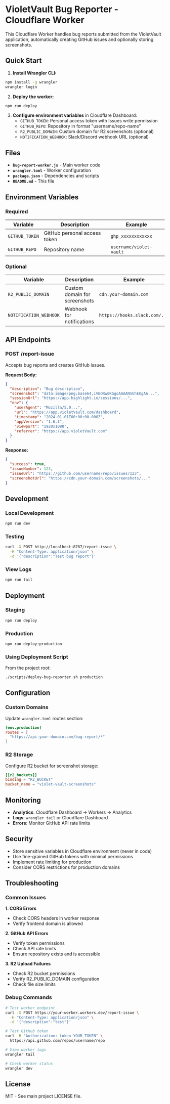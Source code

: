 # VioletVault Bug Reporter - Cloudflare Worker

This Cloudflare Worker handles bug reports submitted from the VioletVault application, automatically creating GitHub issues and optionally storing screenshots.

## Quick Start

1. **Install Wrangler CLI:**
```bash
npm install -g wrangler
wrangler login
```

2. **Deploy the worker:**
```bash
npm run deploy
```

3. **Configure environment variables** in Cloudflare Dashboard:
   - `GITHUB_TOKEN`: Personal access token with Issues write permission
   - `GITHUB_REPO`: Repository in format "username/repo-name"
   - `R2_PUBLIC_DOMAIN`: Custom domain for R2 screenshots (optional)
   - `NOTIFICATION_WEBHOOK`: Slack/Discord webhook URL (optional)

## Files

- **`bug-report-worker.js`** - Main worker code
- **`wrangler.toml`** - Worker configuration
- **`package.json`** - Dependencies and scripts
- **`README.md`** - This file

## Environment Variables

### Required
| Variable | Description | Example |
|----------|-------------|---------|
| `GITHUB_TOKEN` | GitHub personal access token | `ghp_xxxxxxxxxxxx` |
| `GITHUB_REPO` | Repository name | `username/violet-vault` |

### Optional
| Variable | Description | Example |
|----------|-------------|---------|
| `R2_PUBLIC_DOMAIN` | Custom domain for screenshots | `cdn.your-domain.com` |
| `NOTIFICATION_WEBHOOK` | Webhook for notifications | `https://hooks.slack.com/...` |

## API Endpoints

### POST /report-issue

Accepts bug reports and creates GitHub issues.

**Request Body:**
```json
{
  "description": "Bug description",
  "screenshot": "data:image/png;base64,iVBORw0KGgoAAAANSUhEUgAA...",
  "sessionUrl": "https://app.highlight.io/sessions/...",
  "env": {
    "userAgent": "Mozilla/5.0...",
    "url": "https://app.violetVault.com/dashboard",
    "timestamp": "2024-01-01T00:00:00.000Z",
    "appVersion": "1.6.1",
    "viewport": "1920x1080",
    "referrer": "https://app.violetVault.com"
  }
}
```

**Response:**
```json
{
  "success": true,
  "issueNumber": 123,
  "issueUrl": "https://github.com/username/repo/issues/123",
  "screenshotUrl": "https://cdn.your-domain.com/screenshots/..."
}
```

## Development

### Local Development
```bash
npm run dev
```

### Testing
```bash
curl -X POST http://localhost:8787/report-issue \
  -H "Content-Type: application/json" \
  -d '{"description":"Test bug report"}'
```

### View Logs
```bash
npm run tail
```

## Deployment

### Staging
```bash
npm run deploy
```

### Production
```bash
npm run deploy:production
```

### Using Deployment Script
From the project root:
```bash
./scripts/deploy-bug-reporter.sh production
```

## Configuration

### Custom Domains

Update `wrangler.toml` routes section:
```toml
[env.production]
routes = [
  "https://api.your-domain.com/bug-report/*"
]
```

### R2 Storage

Configure R2 bucket for screenshot storage:
```toml
[[r2_buckets]]
binding = "R2_BUCKET"
bucket_name = "violet-vault-screenshots"
```

## Monitoring

- **Analytics**: Cloudflare Dashboard → Workers → Analytics
- **Logs**: `wrangler tail` or Cloudflare Dashboard
- **Errors**: Monitor GitHub API rate limits

## Security

- Store sensitive variables in Cloudflare environment (never in code)
- Use fine-grained GitHub tokens with minimal permissions
- Implement rate limiting for production
- Consider CORS restrictions for production domains

## Troubleshooting

### Common Issues

**1. CORS Errors**
- Check CORS headers in worker response
- Verify frontend domain is allowed

**2. GitHub API Errors**
- Verify token permissions
- Check API rate limits
- Ensure repository exists and is accessible

**3. R2 Upload Failures**
- Check R2 bucket permissions
- Verify R2_PUBLIC_DOMAIN configuration
- Check file size limits

### Debug Commands

```bash
# Test worker endpoint
curl -X POST https://your-worker.workers.dev/report-issue \
  -H "Content-Type: application/json" \
  -d '{"description":"test"}'

# Test GitHub token
curl -H "Authorization: token YOUR_TOKEN" \
  https://api.github.com/repos/username/repo

# View worker logs
wrangler tail

# Check worker status
wrangler dev
```

## License

MIT - See main project LICENSE file.